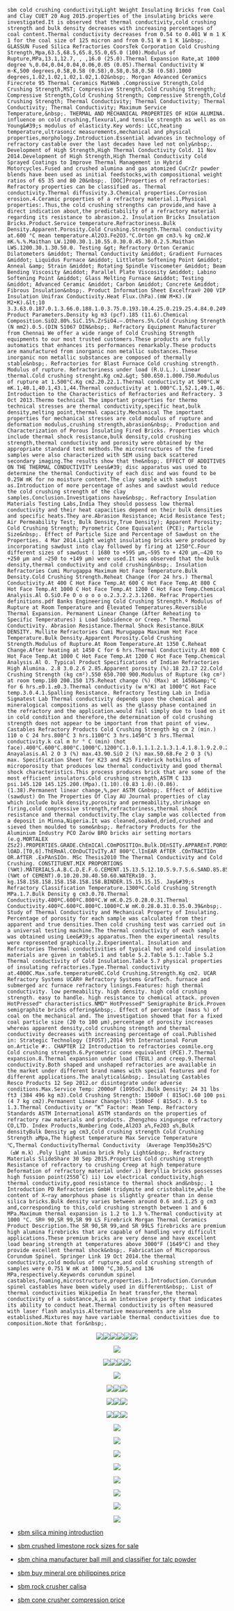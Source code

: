 
```
sbm cold crushing conductivityLight Weight Insulating Bricks from Coal and Clay CUET 20 Aug 2015.properties of the insulating bricks were investigated.It is observed that thermal conductivity,cold crushing strength and bulk density decreases with increasing percentages of coal content.Thermal conductivity decreases from 0.54 to 0.401 W m 1 K 1 for the coal size of 125 micron and from 0.51 W m 1 K 1&nbsp;. GLASSUN Fused Silica Refractories CoorsTek Corporation Cold Crushing Strength,Mpa,63.5,68.5,65.8,55.0,65.0 (100).Modulus of Rupture,MPa,13.1,12.7, , ,16.0 (25.0).Thermal Expansion Rate,at 1000 degree %,0.04,0.04,0.04,0.06,0.05 (0.05).Thermal Conductivity W m·K,500 degrees,0.58,0.58 (0.58),0.58,0.58,0.58 (0.58).1000 degrees,1.02,1.02,1.02,1.02,1.02&nbsp;. Morgan Advanced Ceramics Firecrete 95 Thermal Ceramics MatWeb .Compressive Strength,Cold Crushing Strength,MST; Compressive Strength,Cold Crushing Strength; Compressive Strength,Cold Crushing Strength; Compressive Strength,Cold Crushing Strength; Thermal Conductivity; Thermal Conductivity; Thermal Conductivity; Thermal Conductivity; Maximum Service Temperature,&nbsp;. THERMAL AND MECHANICAL PROPERTIES OF HIGH ALUMINA. influence on cold crushing,flexural,and tensile strength as well as on Young&#39;s modulus of elasticity.Key words: LCC,heating temperature,ultrasonic measurements,mechanical and physical properties,morphology.Introduction.Essential advances in technology of refractory castable over the last decades have led not only&nbsp;. Development of High Strength,High Thermal Conductivity Cold. 11 Nov 2014.Development of High Strength,High Thermal Conductivity Cold Sprayed Coatings to Improve Thermal Management in Hybrid Motorcycles.Fused and crushed alumina and gas atomized CuCrZr powder blends have been used as initial feedstocks,with compositional weight ratios of 65 35 and 80 20&nbsp;. ‎[DOC]‎Properties of refractories: Refractory properties can be classified as. Thermal conductivity.Thermal diffusivity.3.Chemical properties.Corrosion erosion.4.Ceramic properties of a refractory material.1.Physical properties:.Thus,the cold crushing strengths can provide,and have a direct indication about,the predictability of a refractory material regarding its resistance to abrasion.2. Insulation Bricks Insulation Bricks.Product.Service temperature.Refractoriness.Bulk Density.Apparent.Porosity.Cold Crushing.Strength.Thermal conductivity at.600 °C mean temperature.Al2O3.Fe2O3.°C.Orton gm cm3.% kg cm2.W mK.%.%.Maithan LW.1200.30.1.10.55.0.30.0.45.30.0.2.5.Maithan LWS.1200.30.1.30.50.0. Testing &gt; Refractory Orton Ceramic Dilatometers &middot; Thermal Conductivity &middot; Gradient Furnaces &middot; Liquidus Furnace &middot; Littleton Softening Point &middot; Anneal &amp; Strain &middot; Rotating Spindle Viscometer &middot; Beam Bending Viscosity &middot; Parallel Plate Viscosity &middot; Labino Softening Point &middot; Glass Melting Furnace &middot; Testing &middot; Advanced Ceramic &middot; Carbon &middot; Concrete &middot; Fibrous Insulation&nbsp;. Product Information Sheet Excelfrax® 200 VIP Insulation Unifrax Conductivity.Heat Flux.(hPa).(mW M•K).(W M2•K).&lt;10 3.3.63.0.187.0.1.3.66.0.188.1.0.3.75.0.193.10.4.25.0.219.25.4.84.0.249.Typical Product Parameters.Density kg m3 (pcf).185 (11.6).Chemical Composition.SiO2.80%.SiC.15%.ZrSiO4.—.Others.5%.Cold Crushing Strength (N mm2).0.5.(DIN 51067 DIN&nbsp;. Refractory Equipment Manufacturer from Chennai We offer a wide range of Cold Crushing Strength equipments to our most trusted customers.These products are fully automatics that enhances its performances remarkably.These products are manufactured from inorganic non metallic substances.These inorganic non metallic substances are composed of thermally stable&nbsp;. Refractories for Blast Furnace Cold crushing strength. Modulus of rupture. Refractoriness under load (R.U.L.). Linear thermal.Cold crushing strenght.Kg cm2.&gt; 500.650.1.000.750.Modulus of rupture at 1.500°C.Kg cm2.20.22.1.Thermal conductivity at 500°C.W mK.1,40.1,40.1,43.1,44.Thermal conductivity at 1.000°C.1,52.1,49.1,46. Introduction to the Characteristics of Refractories and Refractory. 3 Oct 2013.Thermo technical The important properties for thermo technical stresses are thermal conductivity,specific heat,bulk density,melting point,thermal capacity.Mechanical The important properties for mechanical stresses are cold modulus of rupture and deformation modulus,crushing strength,abrasion&nbsp;. Production and Characterization of Porous Insulating Fired Bricks. Properties which include thermal shock resistance,bulk density,cold crushing strength,thermal conductivity and porosity were obtained by the appropriate standard test methods.The microstructures of the fired samples were also characterized with SEM using back scattered secondary imaging.The results show that the&nbsp;. EFFECT OF ADDITIVES ON THE THERMAL CONDUCTIVITY Lees&#39; disc apparatus was used to determine the thermal Conductivity of each disc and was found to be 0.25W mK for no moisture content.The clay sample with sawdust as.Introduction of more percentage of ashes and sawdust would reduce the cold crushing strength of the clay samples.Conclusion.Investigations have&nbsp;. Refractory Insulation Materials Testing Labs,India They should possess low thermal conductivity and their heat capacities depend on their bulk densities and specific heats.They are.Abrasion Resistance; Acid Resistance Test; Air Permeability Test; Bulk Density,True Density); Apparent Porosity; Cold Crushing Strength; Pyrometric Cone Equivalent (PCE); Particle Size&nbsp;. Effect of Particle Size and Percentage of Sawdust on the Properties. 4 Mar 2014.Light weight insulating bricks were produced by incorporating sawdust into clay followed by firing at 1250°C.Four different sizes of sawdust ( 1680 to +595 μm,−595 to + 420 μm,—420 to +250 μm and −250 to +149 μm) were used.It was observed that the bulk density,thermal conductivity and cold crushing&nbsp;. Insulation Refractories Cumi Murugappa Maximum Hot Face Temperature.Bulk Density.Cold Crushing Strength.Reheat Change (For 24 hrs.) Thermal Conductivity.At 400 C Hot Face Temp.At 600 C Hot Face Temp.At 800 C Hot Face Temp.At 1000 C Hot Face Temp.At 1200 C Hot Face Temp.Chemical Analysis.Al O.SiO.Fe O o o o o o.2.3.2.2.3.1260. Refrac Properties definitions.pdf Banks Engineering Cold Crushing Strength.º Modulus of Rupture at Room Temperature and Elevated Temperatures.Reversible Thermal Expansion. Permanent Linear Change (After Reheating to Specific Temperatures) i Load Subsidence or Creep.* Thermal Conductivity. Abrasion Resistance.Thermal Shock Resistance.BULK DENSITY. Mullite Refractories Cumi Murugappa Maximum Hot Face Temperature.Bulk Density.Apparent Porosity.Cold Crushing Strength.Modulus of Rupture.At Room Temperature.At 1350 C.Reheat Change.After heating at 1450 C for 6 hrs.Thermal Conductivity.At 800 C Hot Face Temp.At 1000 C Hot Face Temp.At 1200 C Hot Face Temp.Chemical Analysis.Al O. Typical Product Specifications of Indian Refractories High Alumina. 2.8 3.0.2.6 2.85.Apparent porosity (%).18 23.17 22.Cold Crushing Strength (kg cm²).550 650.700 900.Modulus of Rupture (kg cm²) at room temp.180 200.150 175.Reheat change (%) (Max) at 1450&amp;°C for 6 hrs.±0.1.±0.3.Thermal conductivity (w m°K) at 1000°C Hot Face temp.3.0.4.1.Spalling Resistance. Refractory Testing Lab in India Sigmatest Lab Thermal conductivity depends upon the chemical and mineralogical compositions as well as the glassy phase contained in the refractory and the application.would fail simply due to load on it in cold condition and therefore,the determination of cold crushing strength does not appear to be important from that point of view. Castables Refractory Products Cold Crushing Strength kg cm 2 (min.) 110 o C 24 hrs.800°C 3 hrs.1100°C 3 hrs.1450°C 3 hrs.Thermal conductivity.k cal m hr ° C (min) (hot face).400°C.600°C.800°C.1000°C.1200°C.1.0.1.1.1.2.1.3.1.4.1.8.1.9.2.0.2.1.2.2.Chemical Anayalasis.Al 2 O 3 (%) max.43.90.SiO 2 (%) max.50.68.Fe 2 O 3 (%) max. Specification Sheet for K23 and K25 Firebrick hotkilns of microporosity that produces low thermal conductivity and good thermal shock characteristics.This process produces brick that are some of the most efficient insulators.Cold crushing strength,ASTM C 133 psi.145.120 145.125.200.(Mpa).(1.10).(0.83 1.0).(0.86).(1.38).Permanent linear change,%,per ASTM C&nbsp;. Effect of Additive (sawdust) On The Properties Of Clay AU Journal properties of clay which include bulk density,porosity and permeability,shrinkage on firing,cold compressive strength,refractoriness,thermal shock resistance and thermal conductivity.The clay sample was collected from a deposit in Minna,Nigeria.It was cleaned,soaked,dried,crushed and sieved then moulded to some&nbsp;. Refractory Products for the Aluminium Industry PCO Żarów BRO bricks air setting mortars (e.g.MORTALEX ZSz2).PROPERTIES.GRADE.ChEmICAl.COmPOSITIOn.Bulk.DEnSITy.APPAREnT.POROSITy.COlD.CRuShInG.STREnGhT.REfRACTORInESS.unDER lOAD.[T0,6].ThERmAl.COnDuCTIvITy.AT 800°C.lInEAR AfTER .COnTRACTIOn OR.AfTER .ExPAnSIOn. MSc Thesis2010 The Thermal Conductivity and Cold Crushing. CONSTITUENT.MIX PROPORTIONS (%Wt).MATERIALS.A.B.C.D.E.F.G.CEMENT.15.13.5.12.10.5.9.7.5.6.SAND.85.85.85.85.85.85.85.POZZOLANA.0.1.5.3.4.5.6.7.5.9.POZZOLANA (%Wt of CEMENT).0.10.20.30.40.50.60.WATERx10. 3. kg.158.158.158.158.158.158.158.BINDER.15.15.15.15. Jay&#39;s Refractory Classification Temperature.1300ºC.Cold Crushing Strength MPa.1.7.Bulk Density g cm3.0.78.Thermal Conductivity.400ºC.600ºC.800ºC.W mK.0.25.0.28.0.31.Thermal Conductivity.400ºC.600ºC.800ºC.1000ºC.W mK.0.28.0.31.0.35.0.39&nbsp;. Study of Thermal Conductivity and Mechanical Property of Insulating. Percentage of porosity for each sample was calculated from their apparent and true densities.Then cold crushing test was carried out in a universal testing machine.The thermal conductivity of each sample was obtained using Lee&#39;s apparatus.Then the experimental results were represented graphically.2.Experimental. Insulation and Refractories Thermal conductivities of typical hot and cold insulation materials are given in table5.1 and table 5.2.Table 5.1:.Table 5.2 Thermal conductivity of Cold Insulation.Table 5.7 physical properties of insulating refractories.Type.Thermal conductivity at.4000C.Max.safe.temperature0C.Cold Crushing.Strength.Kg cm2. UCAR Refractory Systems UCAR® Refractory Systems GrafTech. furnace and submerged arc furnace refractory linings.Features: high thermal conductivity. low permeability. high density. high cold crushing strength. easy to handle. high resistance to chemical attack. proven HotPressed™ characteristics.NMD™ HotPressed™ Semigraphite Brick.Proven semigraphite bricks offering&nbsp;. Effect of percentage (mass %) of coal on the mechanical and. The investigation showed that for a fixed coal particle size (20 to 100 μm),percentage of porosity increases whereas apparent density,cold crushing strength and thermal conductivity decreases with increasing percentage of coal.Published in: Strategic Technology (IFOST),2014 9th International Forum on.Article #:. CHAPTER 12 Introduction to refractories cosmile.org Cold crushing strength.6.Pyrometric cone equivalent (PCE).7.Thermal expansion.8.Thermal expansion under load (TEUL) and creep.9.Thermal conductivity.Both shaped and unshaped refractories are available in the market under different brand names with special features and for different applications.The analytical&nbsp;. Insulating Castables Resco Products 12 Sep 2012.or disintegrate under adverse conditions.Max.Service Temp: 2000oF (1095oC).Bulk Density: 24 31 lbs ft3 (384 496 kg m3).Cold Crushing Strength: 1500oF ( 815oC).60 100 psi (4 7 kg cm2).Permanent Linear Change(%): 1500oF ( 815oC). 0.5 to 1.3.Thermal Conductivity or “K” Factor: Mean Temp. Refractory Standards ASTM International ASTM standards on the properties of refractory raw materials and products. Zhengzhou xingungse refractory CO,LTD. Index Products,Numbering Code,Al2O3 ≥%,Fe2O3 ≤%,Bulk densityBulk Density ≥g cm3,Cold crushing strength Cold Crushing Strength ≥Mpa,The highest temperature Max Service Temperature ℃,Thermal ConductivityThermal Conductivity （Average Temp350±25℃） （≤W m.k）.Poly light alumina brick Poly Light&nbsp;. Refractory Materials SlideShare 30 Sep 2015.Properties Cold crushing strength Resistance of refractory to crushing Creep at high temperature Deformation of refractory material under.i) Beryllia bricks possesses high fussion point(2550˚C) ii) Low electrical conductivity,high thermal conductivity,good resistance to thermal shock and&nbsp;. 1 Introduction PD Refractories GmbH tridymite and cristobalite,while the content of X—ray amorphous phase is slightly greater than in dense silica bricks.Bulk density varies between around 0.6 and.1.25 g cm3 and,corresponding to this,cold crushing strength between 1 and 6 MPa.Maximum thermal expansion is 1.2 to 1.3 %.Thermal conductivity at 1000 °C. SR® 90,SR 99,SR 99 LS Firebrick Morgan Thermal Ceramics Product Description.The SR 90,SR 99,and SR 99LS firebricks are premium high alumina firebricks that are capable of handling very difficult applications.These premium bricks are very dense and have excellent load bearing strength at temperatures above 3000°F (1649°C) and they provide excellent thermal shock&nbsp;. Fabrication of Microporous Corundum Spinel. Springer Link 19 Oct 2014.the thermal conductivity,cold modulus of rupture,and cold crushing strength of samples were 0.751 W mK at 1000 °C,30.5,and 136 MPa,respectively.Keywords corundum spinel castables,foaming,microstructure,properties.1.Introduction.Corundum spinel castables have been widely used in different&nbsp;. List of thermal conductivities Wikipedia In heat transfer,the thermal conductivity of a substance,k,is an intensive property that indicates its ability to conduct heat.Thermal conductivity is often measured with laser flash analysis.Alternative measurements are also established.Mixtures may have variable thermal conductivities due to composition.Note that for&nbsp;. 
```

<div align="center">
  
<a rel="nofollow" href="https://m.shibang-china.com?f=github&k=sbm+cold+crushing+conductivity"><img src="https://static.shibang-china.com/en/l.png"></a><img src="https://static.shibang-china.com/en/hw.png"><a rel="nofollow" href="https://m.shibang-china.com/product/?f=github&k=sbm+cold+crushing+conductivity"><img src="https://static.shibang-china.com/en/p.png"></a><a rel="nofollow" href="https://m.shibang-china.com/cases/?f=github&k=sbm+cold+crushing+conductivity"><img src="https://static.shibang-china.com/en/c.png"></a><a rel="nofollow" href="https://m.shibang-china.com/news/?f=github&k=sbm+cold+crushing+conductivity"><img src="https://static.shibang-china.com/en/n.png"></a><a rel="nofollow" href="https://m.shibang-china.com?f=github&k=sbm+cold+crushing+conductivity"><img src="https://static.shibang-china.com/en/m.png"></a>

<a rel="nofollow" href="https://m.shibang-china.com/product/?f=github&k=sbm+cold+crushing+conductivity"><img src="https://static.shibang-china.com/en/b.jpg"></a>
  
<a rel="nofollow" href="https://m.shibang-china.com/solution-aggregate.html?f=github&k=sbm+cold+crushing+conductivity"><img src="https://static.shibang-china.com/en/a.jpg"></a><a rel="nofollow" href="https://m.shibang-china.com/solution-mine.html?f=github&k=sbm+cold+crushing+conductivity"><img src="https://static.shibang-china.com/en/m.jpg"></a><a rel="nofollow" href="https://m.shibang-china.com/solution-mill.html?f=github&k=sbm+cold+crushing+conductivity"><img src="https://static.shibang-china.com/en/g.jpg"></a><a rel="nofollow" href="https://m.shibang-china.com/solution-epc.html?f=github&k=sbm+cold+crushing+conductivity"><img src="https://static.shibang-china.com/en/e.jpg"></a>

<a rel="nofollow" href="https://m.shibang-china.com/product/?f=github&k=sbm+cold+crushing+conductivity"><img src="https://static.shibang-china.com/en/a-p.png"></a>

<a rel="nofollow" href="https://m.shibang-china.com/product/crusher/c6x.html?f=github&k=sbm+cold+crushing+conductivity"><img src="https://static.shibang-china.com/en/j.jpg"></a><a rel="nofollow" href="https://m.shibang-china.com/product/crusher/ci5x.html?f=github&k=sbm+cold+crushing+conductivity"><img src="https://static.shibang-china.com/en/i.jpg"></a><a rel="nofollow" href="https://m.shibang-china.com/product/crusher/hst.html?f=github&k=sbm+cold+crushing+conductivity"><img src="https://static.shibang-china.com/en/c.jpg"></a>

<a rel="nofollow" href="https://m.shibang-china.com/product/mill/mtw.html?f=github&k=sbm+cold+crushing+conductivity"><img src="https://static.shibang-china.com/en/mtw.jpg"></a><a rel="nofollow" href="https://m.shibang-china.com/product/mill/scm.html?f=github&k=sbm+cold+crushing+conductivity"><img src="https://static.shibang-china.com/en/scm.jpg"></a><a rel="nofollow" href="https://m.shibang-china.com/product/mill/lm.html?f=github&k=sbm+cold+crushing+conductivity"><img src="https://static.shibang-china.com/en/lm.jpg"></a>

<a rel="nofollow" href="https://m.shibang-china.com/product/sand/vsi6x.html?f=github&k=sbm+cold+crushing+conductivity"><img src="https://static.shibang-china.com/en/6x.jpg"></a><a rel="nofollow" href="https://m.shibang-china.com/product/sand/vu.html?f=github&k=sbm+cold+crushing+conductivity"><img src="https://static.shibang-china.com/en/vu.jpg"></a><a rel="nofollow" href="https://m.shibang-china.com/product/mobile/klun.html?f=github&k=sbm+cold+crushing+conductivity"><img src="https://static.shibang-china.com/en/k.jpg"></a>

<a rel="nofollow" href="https://m.shibang-china.com/cases/?f=github&k=sbm+cold+crushing+conductivity"><img src="https://static.shibang-china.com/en/case.png"></a>

<a rel="nofollow" href="https://m.shibang-china.com/cases/aggregate/202.html?f=github&k=sbm+cold+crushing+conductivity"><img src="https://static.shibang-china.com/en/c-1.jpg"></a>

<a rel="nofollow" href="https://m.shibang-china.com/cases/aggregate/203.html?f=github&k=sbm+cold+crushing+conductivity"><img src="https://static.shibang-china.com/en/c-2.jpg"></a>

<a rel="nofollow" href="https://m.shibang-china.com/cases/mill/123.html?f=github&k=sbm+cold+crushing+conductivity"><img src="https://static.shibang-china.com/en/c-3.jpg"></a>

<a rel="nofollow" href="https://m.shibang-china.com/contact_us.html?f=github&k=sbm+cold+crushing+conductivity"><img src="https://static.shibang-china.com/en/contact.png"></a>

<a rel="nofollow" href="https://swt.shibang-china.com/?f=github&k=sbm+cold+crushing+conductivity"><img src="https://static.shibang-china.com/en/chat.png"></a>

<a rel="nofollow" href="https://whatsapp.shibangsoft.com/WhatsApp.php?f=github&k=sbm+cold+crushing+conductivity"><img src="https://static.shibang-china.com/en/whatsapp.png"></a>

<a rel="nofollow" href="https://m.shibang-china.com/?f=github&k=sbm+cold+crushing+conductivity"><img src="https://static.shibang-china.com/en/website.png"></a>

</div>


* [sbm silica mining introduction](sbm%20silica%20mining%20introduction.md)

* [sbm crushed limestone rock sizes for sale](sbm%20crushed%20limestone%20rock%20sizes%20for%20sale.md)

* [sbm china manufacturer ball mill and classifier for talc powder](sbm%20china%20manufacturer%20ball%20mill%20and%20classifier%20for%20talc%20powder.md)

* [sbm buy mineral ore philippines price](sbm%20buy%20mineral%20ore%20philippines%20price.md)

* [sbm rock crusher calisa](sbm%20rock%20crusher%20calisa.md)

* [sbm cone crusher compression price](sbm%20cone%20crusher%20compression%20price.md)